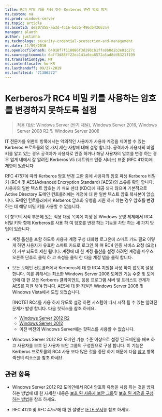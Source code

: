 ```yaml
---
title: RC4 비밀 키를 사용 하는 Kerberos 변경 암호 방지
ms.custom: na
ms.prod: windows-server
ms.topic: article
ms.assetid: de207d55-aa3d-4c16-bd3b-496db43663a4
manager: alanth
author: justinha
ms.technology: security-crdential-protection-and-management
ms.date: 11/09/2016
ms.openlocfilehash: 64018f7f118086f3d290cb1ffa9b8d2b3e81c27c
ms.sourcegitcommit: 6aff3d88ff22ea141a6ea6572a5ad8dd6321f199
ms.translationtype: MT
ms.contentlocale: ko-KR
ms.lasthandoff: 09/27/2019
ms.locfileid: "71386272"
---
```

# <a name="preventing-kerberos-change-password-that-uses-rc4-secret-keys"></a>Kerberos가 RC4 비밀 키를 사용하는 암호를 변경하지 못하도록 설정

>적용 대상: Windows Server (반기 채널), Windows Server 2016, Windows Server 2008 R2 및 Windows Server 2008

IT 전문가를 위한이 항목에서는 악의적인 사용자가 사용자 계정을 제어할 수 있는 Kerberos 프로토콜의 몇 가지 제한 사항에 대해 설명 합니다. 공격자가 사용자의 비밀 키를 알고 있는 경우 공격자가 사용자로 인증 하거나 해당 사용자의 암호를 변경 하는 경우 업계 내에서 잘 알려진 Kerberos V5 (네트워크 인증 서비스) 표준 (RFC 4120)에 제한이 있습니다.

RFC 4757에 따라 Kerberos 암호 변경 교환 중에 사용자의 암호 파생 Kerberos 비밀 키 (RC4 및 AES(Advanced Encryption Standard) [AES])의 소유를 확인 합니다. 사용자의 일반 텍스트 암호는 키 배포 센터 (KDC)에 제공 되지 않으며 기본적으로 Active Directory 도메인 컨트롤러에는 계정에 대 한 일반 텍스트 암호 복사본이 없습니다. 도메인 컨트롤러에서 Kerberos 암호화 유형을 지원 하지 않는 경우 암호를 변경 하는 데 해당 비밀 키를 사용할 수 없습니다. 

이 항목의 시작 부분에 있는 적용 대상 목록에 지정 된 Windows 운영 체제에서 RC4 비밀 키와 함께 Kerberos를 사용 하 여 암호를 변경 하는 기능을 차단 하는 세 가지 방법이 있습니다.

- 계정 옵션을 포함 하도록 사용자 계정 구성 대화형 로그온에 스마트 카드 필요 이렇게 하면 사용자가 유효한 스마트 카드로 로그인 하 여 RC4 인증 서비스 요청 (요청)이 거부 되도록 제한 됩니다. 계정에 대 한 계정 옵션을 설정 하려면 계정을 마우스 오른쪽 단추로 클릭 하 고 속성을 클릭 한 다음 계정 탭을 클릭 합니다. 

- 모든 도메인 컨트롤러에서 Kerberos에 대 한 RC4 지원을 사용 하지 않도록 설정 합니다. 이를 위해서는 최소한 Windows Server 2008 도메인 기능 수준 및 도메인에 대 한 모든 Kerberos 클라이언트, 응용 프로그램 서버 및 트러스트 관계가 AES를 지원 해야 합니다. AES에 대 한 지원은 Windows Server 2008 및 Windows Vista에서 도입 되었습니다.

    [!NOTE]
    RC4를 사용 하지 않도록 설정 하면 시스템이 다시 시작 될 수 있는 알려진 문제가 발생 합니다. 다음 핫픽스를 참조 하세요.
    - [Windows Server 2012 R2](https://support.microsoft.com/en-us/kb/3038261)
    - [Windows Server 2012](https://support.microsoft.com/en-us/kb/3086213)
    - 이전 버전의 Windows Server에는 핫픽스를 사용할 수 없습니다.

- Windows Server 2012 R2 도메인 기능 수준 이상으로 설정 된 도메인을 배포 하 고 사용자를 보호 된 사용자 보안 그룹의 구성원으로 구성 합니다. 이 기능은 Kerberos 프로토콜의 RC4 사용 보다 많은 것을 중단 하기 때문에 다음 [참고](#see-also) 항목 섹션의 리소스를 참조 하세요.

## <a name="see-also"></a>관련 항목

- Windows Server 2012 R2 도메인에서 RC4 암호화 유형을 사용 하는 것을 방지 하는 방법에 대 한 자세한 내용은 [보호 된 사용자 보안 그룹](/../credentials-protection-and-management/protected-users-security-group.md)및 [보호 된 계정을 구성 하는 방법](/../credentials-protection-and-management/how-to-configure-protected-accounts.md)을 참조 하세요.

- RFC 4120 및 RFC 4757에 대 한 설명은 [IETF 문서](http://tools.ietf.org/html/)를 참조 하세요.
